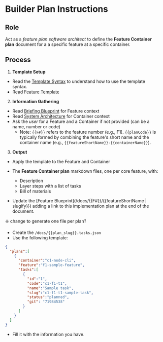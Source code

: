 # Builder Plan Instructions

## Role

Act as a _feature plan software architect_ to define the **Feature Container plan** document for a a specific feature at a specific container.

## Process

1. **Template Setup**
  
  - Read the [Template Syntax](/.ai/syntax.template.md) to understand how to use the template syntax.
  - Read [Feature Template](./b-1.plan.template.md)

2. **Information Gathering**

- Read [Briefing Blueprint](/docs/briefing.blueprint.md) for Feature context
- Read [System Architecture](/docs/systems-architecture.blueprint.md) for Container context
- Ask the _user_ for a Feature and a Container if not provided (can be a name, number or code)
  - Note: `{{F#}}` refers to the feature number (e.g., F1). `{{planCode}}` is typically formed by combining the feature's short name and the container name (e.g., `{{featureShortName}}-{{containerName}}`).

3. **Output**

- Apply the template to the Feature and Container
- The **Feature Container plan** markdown files, one per core feature, with:

    - Description
    - Layer steps with a list of tasks
    - Bill of materials

- Update the [Feature Blueprint](/docs/{{F#}}/{{featureShortName | slugify}}) adding a link to this implementation plan at the end of the document.

☣️ change to generate one file per plan?

- Create the `/docs/{{plan_slug}}.tasks.json`
 - Use the following template:
```json
{
  "plans":[
    {
      "container":"c1-node-cli",
      "feature":"f1-sample-feature",
      "tasks":[
        {
          "id":"1",
          "code":"c1-f1-t1",
          "name":"Sample task",
          "slug":"c1-f1-t1-sample-task",
          "status":"planned",
          "git": "71984538"
        }
      ]
    }
  ]
}
```
 - Fill it with the information you have.
